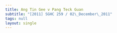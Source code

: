```yaml
---
title: Ang Tin Gee v Pang Teck Guan
subtitle: "[2011] SGHC 259 / 02\_December\_2011"
tags: null
layout: single
---
```


